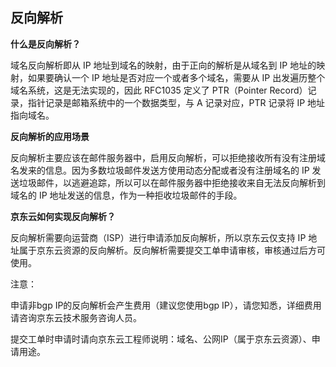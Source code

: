 ## **反向解析**

**什么是反向解析？**

域名反向解析即从 IP 地址到域名的映射，由于正向的解析是从域名到 IP 地址的映射，如果要确认一个 IP 地址是否对应一个或者多个域名，需要从 IP 出发遍历整个域名系统，这是无法实现的，因此 RFC1035 定义了 PTR（Pointer Record）记录，指针记录是邮箱系统中的一个数据类型，与 A 记录对应，PTR 记录将 IP 地址指向域名。

**反向解析的应用场景**

反向解析主要应该在邮件服务器中，启用反向解析，可以拒绝接收所有没有注册域名发来的信息。因为多数垃圾邮件发送方使用动态分配或者没有注册域名的 IP 发送垃圾邮件，以逃避追踪，所以可以在邮件服务器中拒绝接收来自无法反向解析到域名的 IP 地址发送的信息，作为一种拒收垃圾邮件的手段。

**京东云如何实现反向解析？**

反向解析需要向运营商（ISP）进行申请添加反向解析，所以京东云仅支持 IP 地址属于京东云资源的反向解析。反向解析需要提交工单申请审核，审核通过后方可使用。

注意：

申请非bgp IP的反向解析会产生费用（建议您使用bgp IP），请您知悉，详细费用请咨询京东云技术服务咨询人员。

提交工单时申请时请向京东云工程师说明：域名、公网IP（属于京东云资源）、申请用途。

 